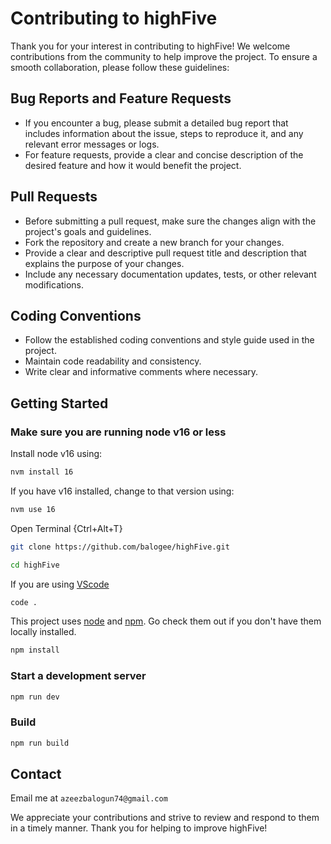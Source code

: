 # Contributing to highFive

Thank you for your interest in contributing to highFive! We welcome contributions from the community to help improve the project. To ensure a smooth collaboration, please follow these guidelines:

## Bug Reports and Feature Requests
- If you encounter a bug, please submit a detailed bug report that includes information about the issue, steps to reproduce it, and any relevant error messages or logs.
- For feature requests, provide a clear and concise description of the desired feature and how it would benefit the project.

## Pull Requests
- Before submitting a pull request, make sure the changes align with the project's goals and guidelines.
- Fork the repository and create a new branch for your changes.
- Provide a clear and descriptive pull request title and description that explains the purpose of your changes.
- Include any necessary documentation updates, tests, or other relevant modifications.

## Coding Conventions
- Follow the established coding conventions and style guide used in the project.
- Maintain code readability and consistency.
- Write clear and informative comments where necessary.

## Getting Started
### Make sure you are running node v16 or less
Install node v16 using:
```sh
nvm install 16
```
If you have v16 installed, change to that version using:
```sh
nvm use 16
```

Open Terminal {Ctrl+Alt+T}

```sh
git clone https://github.com/balogee/highFive.git
```

```sh
cd highFive
```
If you are using [VScode](https://code.visualstudio.com)
```sh
code .
```

This project uses [node](http://nodejs.org) and [npm](https://npmjs.com). Go check them out if you don't have them locally installed.
```sh
npm install
```

### Start a development server

```sh
npm run dev
```

### Build

```sh
npm run build
```

## Contact
Email me at `azeezbalogun74@gmail.com`

We appreciate your contributions and strive to review and respond to them in a timely manner. Thank you for helping to improve highFive!
